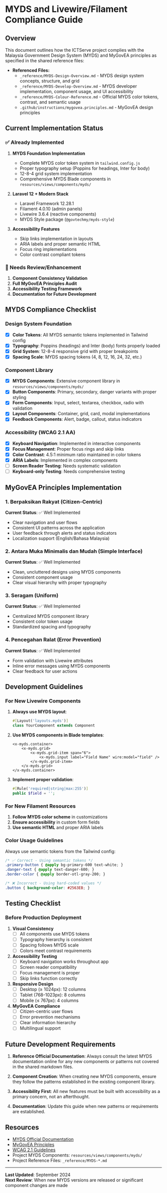 # MYDS and Livewire/Filament Compliance Guide

## Overview

This document outlines how the ICTServe project complies with the Malaysia Government Design System (MYDS) and MyGovEA principles as specified in the shared reference files:

- **Referenced Files:**
  - `_reference/MYDS-Design-Overview.md` - MYDS design system concepts, structure, and grid
  - `_reference/MYDS-Develop-Overview.md` - MYDS developer implementation, component usage, and UI accessibility  
  - `_reference/MYDS-Colour-Reference.md` - Official MYDS color tokens, contrast, and semantic usage
  - `.github/instructions/mygovea.principles.md` - MyGovEA design principles

## Current Implementation Status

### ✅ Already Implemented

1. **MYDS Foundation Implementation**
   - Complete MYDS color token system in `tailwind.config.js`
   - Proper typography setup (Poppins for headings, Inter for body)
   - 12-8-4 grid system implementation
   - Comprehensive MYDS Blade components in `resources/views/components/myds/`

2. **Laravel 12 + Modern Stack**
   - Laravel Framework 12.28.1
   - Filament 4.0.10 (admin panels)
   - Livewire 3.6.4 (reactive components)
   - MYDS Style package (`@govtechmy/myds-style`)

3. **Accessibility Features**
   - Skip links implementation in layouts
   - ARIA labels and proper semantic HTML
   - Focus ring implementations
   - Color contrast compliant tokens

### 🔄 Needs Review/Enhancement

1. **Component Consistency Validation**
2. **Full MyGovEA Principles Audit**
3. **Accessibility Testing Framework**
4. **Documentation for Future Development**

## MYDS Compliance Checklist

### Design System Foundation
- [x] **Color Tokens**: All MYDS semantic tokens implemented in Tailwind config
- [x] **Typography**: Poppins (headings) and Inter (body) fonts properly loaded
- [x] **Grid System**: 12-8-4 responsive grid with proper breakpoints
- [x] **Spacing Scale**: MYDS spacing tokens (4, 8, 12, 16, 24, 32, etc.)

### Component Library
- [x] **MYDS Components**: Extensive component library in `resources/views/components/myds/`
- [x] **Button Components**: Primary, secondary, danger variants with proper styling
- [x] **Form Components**: Input, select, textarea, checkbox, radio with validation
- [x] **Layout Components**: Container, grid, card, modal implementations
- [x] **Feedback Components**: Alert, badge, callout, status indicators

### Accessibility (WCAG 2.1 AA)
- [x] **Keyboard Navigation**: Implemented in interactive components
- [x] **Focus Management**: Proper focus rings and skip links
- [x] **Color Contrast**: 4.5:1 minimum ratio maintained in color tokens
- [x] **ARIA Labels**: Implemented in complex components
- [ ] **Screen Reader Testing**: Needs systematic validation
- [ ] **Keyboard-only Testing**: Needs comprehensive testing

## MyGovEA Principles Implementation

### 1. Berpaksikan Rakyat (Citizen-Centric)
**Current Status**: ✅ Well Implemented
- Clear navigation and user flows
- Consistent UI patterns across the application
- User feedback through alerts and status indicators
- Localization support (English/Bahasa Malaysia)

### 2. Antara Muka Minimalis dan Mudah (Simple Interface)
**Current Status**: ✅ Well Implemented  
- Clean, uncluttered designs using MYDS components
- Consistent component usage
- Clear visual hierarchy with proper typography

### 3. Seragam (Uniform)
**Current Status**: ✅ Well Implemented
- Centralized MYDS component library
- Consistent color token usage
- Standardized spacing and typography

### 4. Pencegahan Ralat (Error Prevention)
**Current Status**: ✅ Well Implemented
- Form validation with Livewire attributes
- Inline error messages using MYDS components
- Clear feedback for user actions

## Development Guidelines

### For New Livewire Components

1. **Always use MYDS layout**:
   ```php
   #[Layout('layouts.myds')]
   class YourComponent extends Component
   ```

2. **Use MYDS components in Blade templates**:
   ```blade
   <x-myds.container>
       <x-myds.grid>
           <x-myds.grid-item span="6">
               <x-myds.input label="Field Name" wire:model="field" />
           </x-myds.grid-item>
       </x-myds.grid>
   </x-myds.container>
   ```

3. **Implement proper validation**:
   ```php
   #[Rule('required|string|max:255')]
   public $field = '';
   ```

### For New Filament Resources

1. **Follow MYDS color scheme** in customizations
2. **Ensure accessibility** in custom form fields
3. **Use semantic HTML** and proper ARIA labels

### Color Usage Guidelines

Always use semantic tokens from the Tailwind config:

```css
/* ✅ Correct - Using semantic tokens */
.primary-button { @apply bg-primary-600 text-white; }
.danger-text { @apply text-danger-600; }
.border-color { @apply border-otl-gray-200; }

/* ❌ Incorrect - Using hard-coded values */
.button { background-color: #2563EB; }
```

## Testing Checklist

### Before Production Deployment

1. **Visual Consistency**
   - [ ] All components use MYDS tokens
   - [ ] Typography hierarchy is consistent
   - [ ] Spacing follows MYDS scale
   - [ ] Colors meet contrast requirements

2. **Accessibility Testing**
   - [ ] Keyboard navigation works throughout app
   - [ ] Screen reader compatibility
   - [ ] Focus management is proper
   - [ ] Skip links function correctly

3. **Responsive Design**
   - [ ] Desktop (≥ 1024px): 12 columns
   - [ ] Tablet (768-1023px): 8 columns  
   - [ ] Mobile (≤ 767px): 4 columns

4. **MyGovEA Compliance**
   - [ ] Citizen-centric user flows
   - [ ] Error prevention mechanisms
   - [ ] Clear information hierarchy
   - [ ] Multilingual support

## Future Development Requirements

1. **Reference Official Documentation**: Always consult the latest MYDS documentation online for any new components or patterns not covered in the shared markdown files.

2. **Component Creation**: When creating new MYDS components, ensure they follow the patterns established in the existing component library.

3. **Accessibility First**: All new features must be built with accessibility as a primary concern, not an afterthought.

4. **Documentation**: Update this guide when new patterns or requirements are established.

## Resources

- [MYDS Official Documentation](https://design.digital.gov.my/en)
- [MyGovEA Principles](https://mygovea.jdn.gov.my/page-prinsip-reka-bentuk/)
- [WCAG 2.1 Guidelines](https://www.w3.org/WAI/WCAG21/quickref/)
- Project MYDS Components: `resources/views/components/myds/`
- Project Reference Files: `_reference/MYDS-*.md`

---

**Last Updated**: September 2024  
**Next Review**: When new MYDS versions are released or significant component changes are made